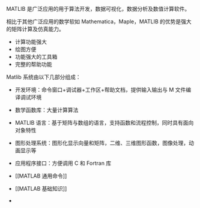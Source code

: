  MATLIB 是广泛应用的用于算法开发，数据可视化，数据分析及数值计算软件。

相比于其他广泛应用的数学软如 Mathematica，Maple，MATLIB 的优势是强大的矩阵计算及仿真能力。
- 计算功能强大
- 绘图方便
- 功能强大的工具箱
- 完整的帮助功能

Matlib 系统由以下几部分组成：
- 开发环境：命令窗口+调试器+工作区+帮助文档，提供输入输出与 M 文件编译调试环境
- 数学函数库：大量计算算法
- MATLIB 语言：基于矩阵与数组的语言，支持函数和流程控制，同时具有面向对象特性
- 图形处理系统：图形化显示向量和矩阵，二维、三维图形函数，图像处理，动画显示等
- 应用程序接口：方便调用 C 和 Fortran 库

- [[MATLAB 通用命令]]
- [[MATLAB 基础知识]]
- 